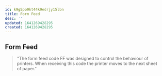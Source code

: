 ```yaml
---
id: k9g5po9kt44k9edrjy15lbn
title: Form Feed
desc: ''
updated: 1641269428295
created: 1641269428295
---
```



## Form Feed

> "The form feed code FF was designed to control the behaviour of printers. When receiving this code the printer moves to the next sheet of paper."
